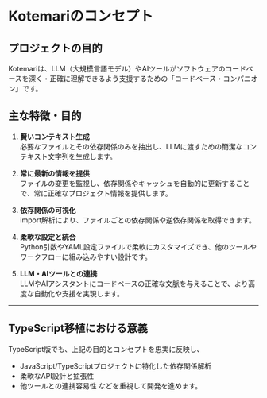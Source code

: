 # Kotemariのコンセプト

## プロジェクトの目的
Kotemariは、LLM（大規模言語モデル）やAIツールがソフトウェアのコードベースを深く・正確に理解できるよう支援するための「コードベース・コンパニオン」です。

## 主な特徴・目的

1. **賢いコンテキスト生成**  
   必要なファイルとその依存関係のみを抽出し、LLMに渡すための簡潔なコンテキスト文字列を生成します。

2. **常に最新の情報を提供**  
   ファイルの変更を監視し、依存関係やキャッシュを自動的に更新することで、常に正確なプロジェクト情報を提供します。

3. **依存関係の可視化**  
   import解析により、ファイルごとの依存関係や逆依存関係を取得できます。

4. **柔軟な設定と統合**  
   Python引数やYAML設定ファイルで柔軟にカスタマイズでき、他のツールやワークフローに組み込みやすい設計です。

5. **LLM・AIツールとの連携**  
   LLMやAIアシスタントにコードベースの正確な文脈を与えることで、より高度な自動化や支援を実現します。

---

## TypeScript移植における意義
TypeScript版でも、上記の目的とコンセプトを忠実に反映し、
- JavaScript/TypeScriptプロジェクトに特化した依存関係解析
- 柔軟なAPI設計と拡張性
- 他ツールとの連携容易性
などを重視して開発を進めます。
